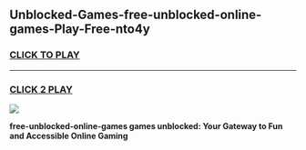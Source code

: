 
## Unblocked-Games-free-unblocked-online-games-Play-Free-nto4y
<h3>
<a href="https://premium76.site?title=free-unblocked-online-games&ref=21A">CLICK TO PLAY</a></h3>
<hr>

<h3>
<a href="https://premium76.site?title=free-unblocked-online-games&ref=21A">CLICK 2 PLAY</a>
  
</h3>

<a href="https://premium76.site?title=free-unblocked-online-games&ref=21A"><img src="https://clearcache.store/games.png"></a>


**free-unblocked-online-games games unblocked: Your Gateway to Fun and Accessible Online Gaming**
